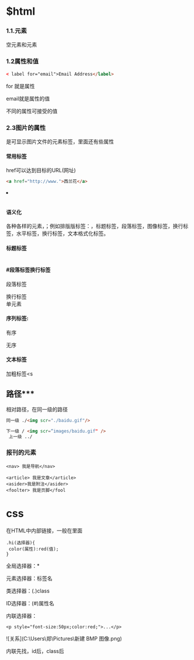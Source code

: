 # $html

### 1.1.元素

空元素和元素

### 1.2属性和值

```html
< label for="email">Email Address</label>
```

for 就是属性

email就是属性的值

不同的属性可接受的值

### 2.3图片的属性

<ing   />是可显示图片文件的元素标签，里面还有些属性



#### 常用标签

<a> </a> <a></a> href可以达到目标的URL(网址)

```html
<a href="http://www.">西兰花</a>

```

<li></li>

```

```

#### 语义化

各种各样的元素，；例如排版版标签：，标题标签，段落标签，图像标签，换行标签，水平标签，换行标签，文本格式化标签。

#### 标题标签<h1> <h6>

#### #段落标签换行标签

段落标签 <p></p>

换行标签<br> 单元素

#### 序列标签:

有序<ol></ol>

无序<ul></ul>

#### 文本标签

加粗标签<s

## 路径***

相对路径，在同一级的路径

```html
同一级 ./<img scr="./baidu.gif"/>

下一级 / <img scr=“images/baidu.gif" />
 上一级 ../


```

### 报刊的元素



```
<nav> 我是导航</nav>
```

```
<article> 我是文章</article>
<asider>我是附注</asider>
<foolter> 我是页脚</fool
```

# css

在HTML中内部链接，一般在<head>里面

```
.hi(选择器){
 color(属性):red(值);
}
```



全局选择器：*

元素选择器：标签名

类选择器：(.)class

ID选择器：(#)属性名

内联选择器：

```
<p style="font-size:50px;color:red;">...</p>
```

![关系](C:\Users\郑\Pictures\新建 BMP 图像.png)

内联先找，id后，class后
